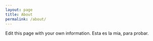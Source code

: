 ```yaml
---
layout: page
title: About
permalink: /about/
---
```


Edit this page with your own information.
Esta es la mia, para probar.
